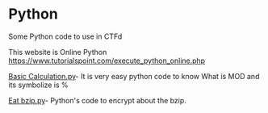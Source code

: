 # Python
Some Python code to use in CTFd

This website is Online Python
https://www.tutorialspoint.com/execute_python_online.php



[Basic Calculation.py](/Basic%20Calculation.py)- It is very easy python code to know What is MOD and its symbolize is %

[Eat bzip.py](/Eat%20bzip.py)- Python's code to encrypt about the bzip.
